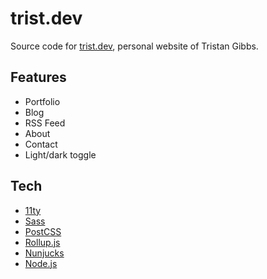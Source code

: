 # trist.dev

Source code for [trist.dev](https://trist.dev), personal website of Tristan Gibbs.

## Features

- Portfolio
- Blog
- RSS Feed
- About
- Contact
- Light/dark toggle


## Tech

- [11ty](https://www.11ty.dev/)
- [Sass](https://sass-lang.com/)
- [PostCSS](https://postcss.org/)
- [Rollup.js](https://rollupjs.org/guide/en/)
- [Nunjucks](https://mozilla.github.io/nunjucks/)
- [Node.js](https://nodejs.org/)
